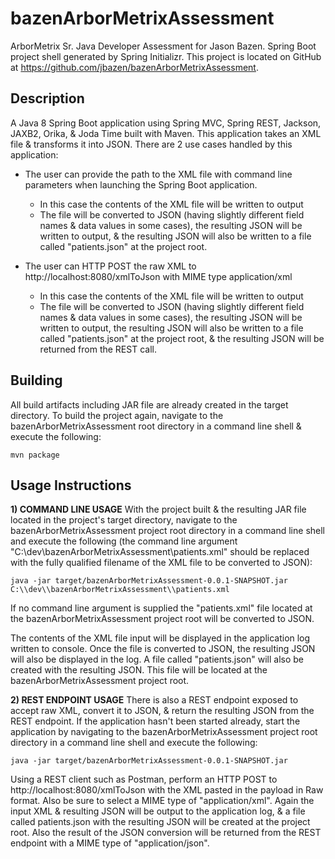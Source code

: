 bazenArborMetrixAssessment
======================
ArborMetrix Sr. Java Developer Assessment for Jason Bazen.  Spring Boot project shell generated by Spring Initializr.  This project is located on GitHub at https://github.com/jbazen/bazenArborMetrixAssessment.

## Description
A Java 8 Spring Boot application using Spring MVC, Spring REST, Jackson, JAXB2, Orika, & Joda Time built with Maven. This application takes an XML file & transforms it into JSON.  There are 2 use cases handled by this application:

- The user can provide the path to the XML file with command line parameters when launching the Spring Boot application.
  - In this case the contents of the XML file will be written to output
  - The file will be converted to JSON (having slightly different field names & data values in some cases), the resulting JSON will be written to output, & the resulting JSON will also be written to a file called "patients.json" at the project root.

- The user can HTTP POST the raw XML to http://localhost:8080/xmlToJson with MIME type application/xml
  - In this case the contents of the XML file will be written to output
  - The file will be converted to JSON (having slightly different field names & data values in some cases), the resulting JSON will be written to output, the resulting JSON will also be written to a file called "patients.json" at the project root, & the resulting JSON will be returned from the REST call.

## Building
All build artifacts including JAR file are already created in the target directory.  To build the project again, navigate to the bazenArborMetrixAssessment root directory in a command line shell & execute the following:

```
mvn package
```

## Usage Instructions
**1) COMMAND LINE USAGE**
With the project built & the resulting JAR file located in the project's target directory, navigate to the bazenArborMetrixAssessment project root directory in a command line shell and execute the following (the command line argument "C:\\dev\\bazenArborMetrixAssessment\\patients.xml" should be replaced with the fully qualified filename of the XML file to be converted to JSON):

```
java -jar target/bazenArborMetrixAssessment-0.0.1-SNAPSHOT.jar C:\\dev\\bazenArborMetrixAssessment\\patients.xml
```

If no command line argument is supplied the "patients.xml" file located at the bazenArborMetrixAssessment project root will be converted to JSON.

The contents of the XML file input will be displayed in the application log written to console.  Once the file is converted to JSON, the resulting JSON will also be displayed in the log.  A file called "patients.json" will also be created with the resulting JSON.  This file will be located at the bazenArborMetrixAssessment project root.

**2) REST ENDPOINT USAGE**
There is also a REST endpoint exposed to accept raw XML, convert it to JSON, & return the resulting JSON from the REST endpoint.  If the application hasn't been started already, start the application by navigating to the bazenArborMetrixAssessment project root directory in a command line shell and execute the following:

```
java -jar target/bazenArborMetrixAssessment-0.0.1-SNAPSHOT.jar
```

Using a REST client such as Postman, perform an HTTP POST to http://localhost:8080/xmlToJson with the XML pasted in the payload in Raw format.  Also be sure to select a MIME type of "application/xml".  Again the input XML & resulting JSON will be output to the application log, & a file called patients.json with the resulting JSON will be created at the project root.  Also the result of the JSON conversion will be returned from the REST endpoint with a MIME type of "application/json".
